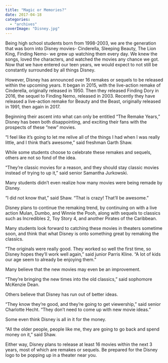 ```yaml
---
title: "Magic or Memories?"
date: 2017-04-18
categories: 
  - "archives"
coverImage: "Disney.jpg"
---
```


Being high school students born from 1998-2003, we are the generation that was born into Disney movies- Cinderella, Sleeping Beauty, The Lion King, Finding Nemo- we grew up watching them every day. We knew the songs, loved the characters, and watched the movies any chance we got. Now that we have entered our teen years, we would expect to not still be constantly surrounded by all things Disney.

However, Disney has announced over 16 remakes or sequels to be released within the upcoming years. It began in 2015, with the live-action remake of Cinderella, originally released in 1950. Then they released Finding Dory in 2016, the sequel to Finding Nemo, released in 2003. Recently they have released a live-action remake for Beauty and the Beast, originally released in 1991, then again in 2017.

Beginning their ascent into what can only be entitled “The Remake Years,” Disney has been both disappointing, and exciting their fans with the prospects of these “new” movies.

“I feel like it’s going to let me relive all of the things I had when I was really little, and I think that’s awesome,” said freshman Garth Shaw.

While some students choose to celebrate these remakes and sequels, others are not so fond of the idea.

“They’re classic movies for a reason, and they should stay classic movies instead of trying to up it,” said senior Samantha Jurkowski.

Many students didn’t even realize how many movies were being remade by Disney.

“I did not know that,” said Shaw. “That is crazy! That’ll be awesome.”

Disney plans to continue the remaking trend, by continuing on with a live action Mulan, Dumbo, and Winnie the Pooh, along with sequels to classics such as Incredibles 2, Toy Story 4, and another Pirates of the Caribbean.

Many students look forward to catching these movies in theaters sometime soon, and think that what Disney is onto something great by remaking the classics.

“The originals were really good. They worked so well the first time, so Disney hopes they’ll work well again,” said junior Parris Kline. “A lot of kids our age seem to already be enjoying them.”

Many believe that the new movies may even be an improvement.

“They’re bringing the new times into the old classics,” said sophomore McKenzie Dean.

Others believe that Disney has run out of better ideas.

“They know they’re good, and they’re going to get viewership,” said senior Charlotte Hecht. “They don’t need to come up with new movie ideas.”

Some even think Disney is all in it for the money.

“All the older people, people like me, they are going to go back and spend money on it,” said Shaw.

Either way, Disney plans to release at least 16 movies within the next 3 years, most of which are remakes or sequels. Be prepared for the Disney logo to be popping up in a theater near you.
